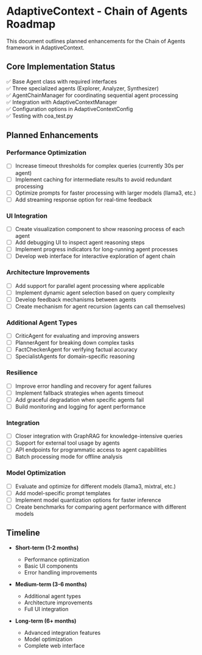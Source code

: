 # AdaptiveContext - Chain of Agents Roadmap

This document outlines planned enhancements for the Chain of Agents framework in AdaptiveContext.

## Core Implementation Status

✅ Base Agent class with required interfaces  
✅ Three specialized agents (Explorer, Analyzer, Synthesizer)  
✅ AgentChainManager for coordinating sequential agent processing  
✅ Integration with AdaptiveContextManager  
✅ Configuration options in AdaptiveContextConfig  
✅ Testing with coa_test.py  

## Planned Enhancements

### Performance Optimization

- [ ] Increase timeout thresholds for complex queries (currently 30s per agent)
- [ ] Implement caching for intermediate results to avoid redundant processing
- [ ] Optimize prompts for faster processing with larger models (llama3, etc.)
- [ ] Add streaming response option for real-time feedback

### UI Integration

- [ ] Create visualization component to show reasoning process of each agent
- [ ] Add debugging UI to inspect agent reasoning steps
- [ ] Implement progress indicators for long-running agent processes
- [ ] Develop web interface for interactive exploration of agent chain

### Architecture Improvements

- [ ] Add support for parallel agent processing where applicable
- [ ] Implement dynamic agent selection based on query complexity
- [ ] Develop feedback mechanisms between agents
- [ ] Create mechanism for agent recursion (agents can call themselves)

### Additional Agent Types

- [ ] CriticAgent for evaluating and improving answers
- [ ] PlannerAgent for breaking down complex tasks
- [ ] FactCheckerAgent for verifying factual accuracy
- [ ] SpecialistAgents for domain-specific reasoning

### Resilience

- [ ] Improve error handling and recovery for agent failures
- [ ] Implement fallback strategies when agents timeout
- [ ] Add graceful degradation when specific agents fail
- [ ] Build monitoring and logging for agent performance

### Integration

- [ ] Closer integration with GraphRAG for knowledge-intensive queries
- [ ] Support for external tool usage by agents
- [ ] API endpoints for programmatic access to agent capabilities
- [ ] Batch processing mode for offline analysis

### Model Optimization

- [ ] Evaluate and optimize for different models (llama3, mixtral, etc.)
- [ ] Add model-specific prompt templates
- [ ] Implement model quantization options for faster inference
- [ ] Create benchmarks for comparing agent performance with different models

## Timeline

- **Short-term (1-2 months)**
  - Performance optimization
  - Basic UI components
  - Error handling improvements

- **Medium-term (3-6 months)**
  - Additional agent types
  - Architecture improvements
  - Full UI integration

- **Long-term (6+ months)**
  - Advanced integration features
  - Model optimization
  - Complete web interface 